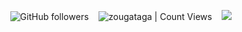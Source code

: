 <div align="center">
  
<img alt="GitHub followers" src="https://img.shields.io/github/followers/zougataga?style=social"> &nbsp;&nbsp; <img alt="zougataga | Count Views" src="https://enemo786q3svfle.m.pipedream.net" />  &nbsp;&nbsp;  ![](https://img.shields.io/badge/dynamic/json?label=npm%20downloads&query=$.count&url=https://github-readme-npm-stats.vercel.app/api/downloads?author=zougataga)



</div>
